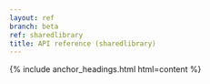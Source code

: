 ```yaml
---
layout: ref
branch: beta
ref: sharedlibrary
title: API reference (sharedlibrary)
---
```

{% include anchor_headings.html html=content %}